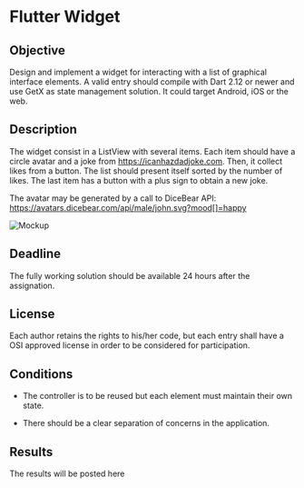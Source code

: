 # Flutter Widget

## Objective

Design and implement a widget for interacting with a list of graphical interface elements. A valid entry should compile with Dart 2.12 or newer and use GetX as state management solution. It could target Android, iOS or the web.

## Description

The widget consist in a ListView with several items. Each item should have a circle avatar and a joke from https://icanhazdadjoke.com. Then, it collect likes from a button. The list should present itself sorted by the number of likes. The last item has a button with a plus sign to obtain a new joke.

The avatar may be generated by a call to DiceBear API: https://avatars.dicebear.com/api/male/john.svg?mood[]=happy

![Mockup](./mockup.png:width:200px)

## Deadline

The fully working solution should be available 24 hours after the assignation.

## License

Each author retains the rights to his/her code, but each entry shall have a OSI approved license in order to be considered for participation.

## Conditions

- The controller is to be reused but each element must maintain their own state.

- There should be a clear separation of concerns in the application.

## Results

The results will be posted here
